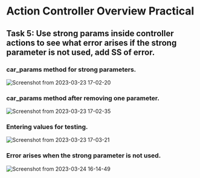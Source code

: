 # Action Controller Overview Practical

## Task 5: Use strong params inside controller actions to see what error arises if the strong parameter is not used, add SS of error.

### car_params method for strong parameters.

![Screenshot from 2023-03-23 17-02-20](https://user-images.githubusercontent.com/124874665/227499972-c22dad71-6828-46ae-90bf-52b059a0e639.png)

### car_params method after removing one parameter.

![Screenshot from 2023-03-23 17-02-35](https://user-images.githubusercontent.com/124874665/227500058-e0bf0bac-b27a-4cd9-b8fe-c54b310898d6.png)

### Entering values for testing.

![Screenshot from 2023-03-23 17-03-21](https://user-images.githubusercontent.com/124874665/227500156-d62e3d63-61f2-4e95-853a-711e758f87e2.png)

### Error arises when the strong parameter is not used.

![Screenshot from 2023-03-24 16-14-49](https://user-images.githubusercontent.com/124874665/227500672-c86c3614-9c13-4c67-8dc6-c41eca8eb9c6.png)

